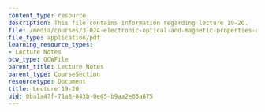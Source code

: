 ```yaml
---
content_type: resource
description: This file contains information regarding lecture 19-20.
file: /media/courses/3-024-electronic-optical-and-magnetic-properties-of-materials-spring-2013/0ba1a47f71a8843b0e45b9aa2e66a875_MIT3_024S13_2012lec19-20.pdf
file_type: application/pdf
learning_resource_types:
- Lecture Notes
ocw_type: OCWFile
parent_title: Lecture Notes
parent_type: CourseSection
resourcetype: Document
title: Lecture 19-20
uid: 0ba1a47f-71a8-843b-0e45-b9aa2e66a875
---
```

